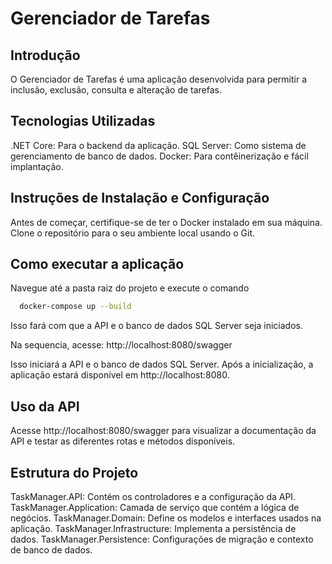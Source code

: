# Gerenciador de Tarefas

## Introdução
O Gerenciador de Tarefas é uma aplicação desenvolvida para permitir a inclusão, exclusão, consulta e alteração de tarefas.

## Tecnologias Utilizadas

.NET Core: Para o backend da aplicação.
SQL Server: Como sistema de gerenciamento de banco de dados.
Docker: Para contêinerização e fácil implantação.

## Instruções de Instalação e Configuração
Antes de começar, certifique-se de ter o Docker instalado em sua máquina. Clone o repositório para o seu ambiente local usando o Git.

## Como executar a aplicação

Navegue até a pasta raiz do projeto e execute o comando

```bash
  docker-compose up --build
```
    
Isso fará com que a API e o banco de dados SQL Server seja iniciados.

Na sequencia, acesse: http://localhost:8080/swagger

Isso iniciará a API e o banco de dados SQL Server. Após a inicialização, a aplicação estará disponível em http://localhost:8080.

## Uso da API

Acesse http://localhost:8080/swagger para visualizar a documentação da API e testar as diferentes rotas e métodos disponíveis.

## Estrutura do Projeto

TaskManager.API: Contém os controladores e a configuração da API.
TaskManager.Application: Camada de serviço que contém a lógica de negócios.
TaskManager.Domain: Define os modelos e interfaces usados na aplicação.
TaskManager.Infrastructure: Implementa a persistência de dados.
TaskManager.Persistence: Configurações de migração e contexto de banco de dados.